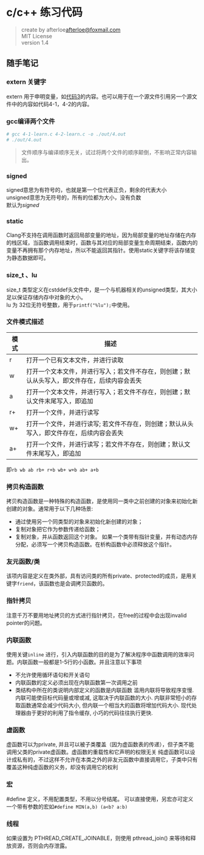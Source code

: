 # c/c++ 练习代码

> create by afterloe<afterloe@foxmail.com>  
> MIT License  
> version 1.4

## 随手笔记
### extern 关键字
extern
用于申明变量，如[代码3](./3-learn.c)的内容。也可以用于在一个源文件引用另一个源文件中的内容如代码4-1，4-2的内容。

### gcc编译两个文件
```bash
# gcc 4-1-learn.c 4-2-learn.c -o ./out/4.out
# ./out/4.out
```
> 文件顺序与编译顺序无关，试过将两个文件的顺序颠倒，不影响正常内容输出。

### signed
signed意思为有符号的，也就是第一个位代表正负，剩余的代表大小  
unsigned意思为无符号的，所有的位都为大小，没有负数  
默认为*signed*

### static
Clang不支持在调用函数时返回局部变量的地址，因为局部变量的地址存储在内存的栈区域，当函数调用结束时，函数与其对应的局部变量生命周期结束，函数内的变量不再拥有那个内存地址，所以不能返回其指针。使用static关键字将该存储变为静态数据即可。

### size\_t 、lu
size\_t 类型定义在cstddef头文件中，是一个与机器相关的unsigned类型，其大小足以保证存储内存中对象的大小。  
lu 为 32位无符号整数，用于`printf("%lu");`中使用。

### 文件模式描述

 模式 | 描述
-|-
 r | 打开一个已有文本文件，并进行读取
 w | 打开一个文本文件，并进行写入；若文件不存在，则创建；默认从头写入，即文件存在，后续内容会丢失
 a | 打开一个文本文件，并进行写入；若文件不存在，则创建；默认文件末尾写入，即追加
 r+ | 打开一个文件，并进行读写
 w+ | 打开一个文件，并进行读写; 若文件不存在，则创建；默认从头写入，即文件存在，后续内容会丢失
 a+ | 打开一个文件，并进行读写；若文件不存在，则创建；默认文件末尾写入，即追加

即`rb wb ab rb+ r+b wb+ w+b ab+ a+b`

### 拷贝构造函数
拷贝构造函数是一种特殊的构造函数，是使用同一类中之前创建的对象来初始化新创建的对象。通常用于以下几种场景:
- 通过使用另一个同类型的对象来初始化新创建的对象；
- 复制对象把它作为参数传递给函数；
- 复制对象，并从函数返回这个对象。
如果一个类带有指针变量，并有动态内存分配，必须写一个拷贝构造函数。在析构函数中必须释放这个指针。

### 友元函数/类
该项内容是定义在类外部，具有访问类的所有private、protected的成员，是用关键字`friend`，该函数也是会调拷贝函数的。

### 指针拷贝
注意千万不要用地址拷贝的方式进行指针拷贝，在free的过程中会出现invalid pointer的问题。

### 内联函数
使用关键`inline` 进行，引入内联函数的目的是为了解决程序中函数调用的效率问题。内联函数一般都是1-5行的小函数。并且注意以下事项
- 不允许使用循环语句和开关语句
- 内联函数的定义必须出现在内联函数第一次调用之前
- 类结构中所在的类说明内部定义的函数是内联函数
滥用内联将导致程序变慢. 内联可能使目标代码量或增或减, 这取决于内联函数的大小. 内联非常短小的存取函数通常会减少代码大小, 但内联一个相当大的函数将增加代码大小.
现代处理器由于更好的利用了指令缓存, 小巧的代码往往执行更快.

### 虚函数
虚函数可以为private, 并且可以被子类覆盖（因为虚函数表的传递），但子类不能调用父类的private虚函数。虚函数的重载性和它声明的权限无关
纯虚函数可以设计成私有的，不过这样不允许在本类之外的非友元函数中直接调用它，子类中只有覆盖这种纯虚函数的义务，却没有调用它的权利

### 宏
\#define 定义，不用配置类型，不用以分号结尾。 可以直接使用，另宏亦可定义一个带有参数的宏如`#define MIN(a,b) (a<b? a:b)`

### 线程
如果设置为 PTHREAD_CREATE_JOINABLE，则使用 pthread_join() 来等待和释放资源，否则会内存泄露。
